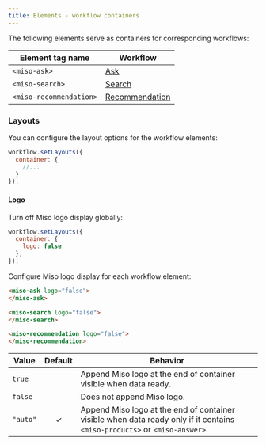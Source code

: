 ```yaml
---
title: Elements - workflow containers
---
```


The following elements serve as containers for corresponding workflows:

<table class="table">
  <thead>
    <tr>
      <th scope="col">Element tag name</th>
      <th scope="col">Workflow</th>
    </tr>
  </thead>
  <tbody>
    <tr>
      <td><code>&lt;miso-ask&gt;</code></td>
      <td><a href="{{ '/ui/ask/elements/' | url }}">Ask</a></td>
    </tr>
    <tr>
      <td><code>&lt;miso-search&gt;</code></td>
      <td><a href="{{ '/ui/search/elements/' | url }}">Search</a></td>
    </tr>
    <tr>
      <td><code>&lt;miso-recommendation&gt;</code></td>
      <td><a href="{{ '/ui/recommendation/elements/' | url }}">Recommendation</a></td>
    </tr>
  </tbody>
</table>

### Layouts

You can configure the layout options for the workflow elements:

```js
workflow.setLayouts({
  container: {
    //...
  }
});
```

#### Logo

Turn off Miso logo display globally:

```js
workflow.setLayouts({
  container: {
    logo: false
  },
});
```

Configure Miso logo display for each workflow element:

```html
<miso-ask logo="false">
</miso-ask>

<miso-search logo="false">
</miso-search>

<miso-recommendation logo="false">
</miso-recommendation>
```

<table class="table">
  <thead>
    <tr>
      <th scope="col">Value</th>
      <th scope="col">Default</th>
      <th scope="col">Behavior</th>
    </tr>
  </thead>
  <tbody>
    <tr>
      <td><code>true</code></td>
      <td></td>
      <td>Append Miso logo at the end of container visible when data ready.</td>
    </tr>
    <tr>
      <td><code>false</code></td>
      <td></td>
      <td>Does not append Miso logo.</td>
    </tr>
    <tr>
      <td><code>"auto"</code></td>
      <td style="text-align: center">✓</td>
      <td>Append Miso logo at the end of container visible when data ready only if it contains <code>&lt;miso-products&gt;</code> or <code>&lt;miso-answer&gt;</code>.</td>
    </tr>
  </tbody>
</table>
